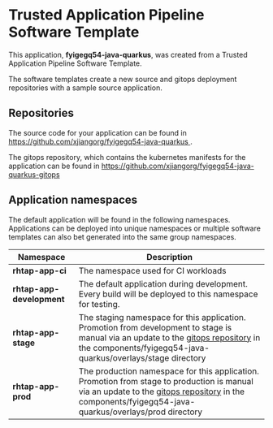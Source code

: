 # Trusted Application Pipeline Software Template

This application, **fyigegq54-java-quarkus**, was created from a Trusted Application Pipeline Software Template.

The software templates create a new source and gitops deployment repositories with a sample source application. 

## Repositories

The source code for your application can be found in [https://github.com/xjiangorg/fyigegq54-java-quarkus ](https://github.com/xjiangorg/fyigegq54-java-quarkus ).
 
The gitops repository, which contains the kubernetes manifests for the application can be found in 
[https://github.com/xjiangorg/fyigegq54-java-quarkus-gitops ](https://github.com/xjiangorg/fyigegq54-java-quarkus-gitops ) 

## Application namespaces 

The default application will be found in the following namespaces. Applications can be deployed into unique namespaces or multiple software templates can also bet generated into the same group namespaces.  

|  Namespace   |  Description   |  
| -------- | -------- |
| **rhtap-app-ci** | The namespace used for CI workloads |
| **rhtap-app-development** | The default application during development. Every build will be deployed to this namespace for testing. |
| **rhtap-app-stage** | The staging namespace for this application. Promotion from development to stage is manual via an update to the [gitops repository](https://github.com/xjiangorg/fyigegq54-java-quarkus-gitops ) in the components/fyigegq54-java-quarkus/overlays/stage directory |
| **rhtap-app-prod** | The production namespace for this application. Promotion from stage to production is manual via an update to the [gitops repository](https://github.com/xjiangorg/fyigegq54-java-quarkus-gitops ) in the components/fyigegq54-java-quarkus/overlays/prod directory |